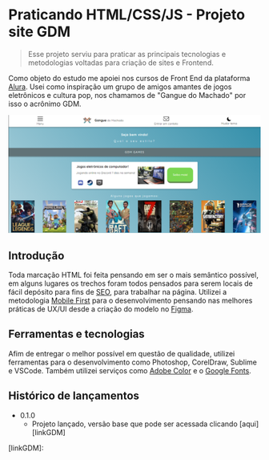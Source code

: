# Praticando HTML/CSS/JS - Projeto site GDM
> Esse projeto serviu para praticar as principais tecnologias e metodologias voltadas para criação de sites e Frontend.

  Como objeto do estudo me apoiei nos cursos de Front End da plataforma [Alura][alura]. Usei como inspiração um grupo de amigos amantes de jogos eletrônicos e cultura pop, nos chamamos de "Gangue do Machado" por isso o acrônimo GDM.

![](/header.PNG)

## Introdução

  Toda marcação HTML foi feita pensando em ser o mais semântico possível, em alguns lugares os trechos foram todos pensados para serem locais de fácil depósito para fins de [SEO][seo], para trabalhar na página. Utilizei a metodologia [Mobile First][mobile] para o desenvolvimento pensando nas melhores práticas de UX/UI desde a criação do modelo no [Figma][figma].

## Ferramentas e tecnologias

Afim de entregar o melhor possível em questão de qualidade, utilizei ferramentas para o desenvolvimento como Photoshop, CorelDraw, Sublime e VSCode.
Também utilizei serviços como [Adobe Color][adobe] e o [Google Fonts][font].


## Histórico de lançamentos

* 0.1.0
    * Projeto lançado, versão base que pode ser acessada clicando [aqui][linkGDM]


[alura]: https://www.alura.com.br
[mobile]: https://www.nuvemshop.com.br/blog/mobile-first-index-marketing-digital/
[seo]: https://rockcontent.com/br/blog/o-que-e-seo/
[figma]: https://www.figma.com/community/file/1202069326668832530
[font]: https://fonts.google.com/
[adobe]: https://color.adobe.com/pt/create
[linkGDM]: 
